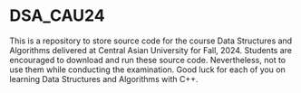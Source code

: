 # DSA_CAU24
This is a repository to store source code for the course Data Structures and Algorithms delivered at Central Asian University for Fall, 2024. Students are encouraged to download and run these source code. Nevertheless, not to use them while conducting the examination. Good luck for each of you on learning Data Structures and Algorithms with C++.
